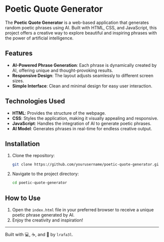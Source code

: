 # Poetic Quote Generator

The **Poetic Quote Generator** is a web-based application that generates random poetic phrases using AI. Built with HTML, CSS, and JavaScript, this project offers a creative way to explore beautiful and inspiring phrases with the power of artificial intelligence.

## Features

- **AI-Powered Phrase Generation**: Each phrase is dynamically created by AI, offering unique and thought-provoking results.
- **Responsive Design**: The layout adjusts seamlessly to different screen sizes.
- **Simple Interface**: Clean and minimal design for easy user interaction.

## Technologies Used

- **HTML**: Provides the structure of the webpage.
- **CSS**: Styles the application, making it visually appealing and responsive.
- **JavaScript**: Handles the integration of AI to generate poetic phrases.
- **AI Model**: Generates phrases in real-time for endless creative output.

## Installation

1. Clone the repository:
    ```bash
    git clone https://github.com/yourusername/poetic-quote-generator.git
    ```

2. Navigate to the project directory:
    ```bash
    cd poetic-quote-generator

## How to Use

1. Open the `index.html` file in your preferred browser to receive a unique poetic phrase generated by AI.
2. Enjoy the creativity and inspiration!

---

Built with 💻, ☕, and 🤖 by `lrafa3l`.
